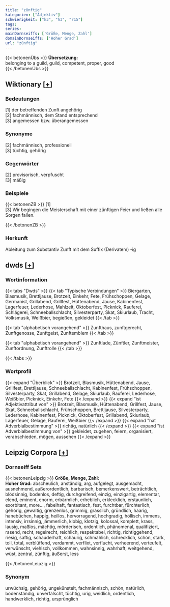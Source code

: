 ```yaml
---
title: "zünftig"
kategorien: ["Adjektiv"]
schwierigkeit: ["k3", "h3", "r15"]
tags:
series:
mainDornseiffs: ['Größe, Menge, Zahl']
domainDornseiffs: ['Hoher Grad']
url: "zünftig"
---
```


{{< betonenÜbs >}}
**Übersetzung:**  
belonging to a guild, guild, competent, proper, good  
{{< /betonenÜbs >}}

## Wiktionary [[+](https://de.wiktionary.org/wiki/zünftig)]

### Bedeutungen
[1] der betreffenden Zunft angehörig  
[2] fachmännisch, dem Stand entsprechend  
[3] angemessen bzw. überangemessen  

### Synonyme
[2] fachmännisch, professionell  
[3] tüchtig, gehörig  

### Gegenwörter
[2] provisorisch, verpfuscht  
[3] mäßig  

### Beispiele
{{< betonenZB >}}
[1]  
[3] Wir begingen die Meisterschaft mit einer zünftigen Feier und ließen alle Sorgen fallen.  

{{< /betonenZB >}}
### Herkunft
Ableitung zum Substantiv Zunft mit dem Suffix (Derivatem) -ig  



## dwds [[+](https://www.dwds.de/wb/zünftig)]

### Wortinformation
{{< tabs "Dwds" >}}
{{< tab "Typische Verbindungen" >}}
Biergarten, Blasmusik, Brettljause, Brotzeit, Einkehr, Fete, Frühschoppen, Gelage, Germanist, Grillabend, Grillfest, Hüttenabend, Jause, Kabinenfest, Lagerfeuer, Lederhose, Mahlzeit, Oktoberfest, Picknick, Rauferei, Schlägerei, Schneeballschlacht, Silvesterparty, Skat, Skiurlaub, Tracht, Volksmusik, Weißbier, begießen, gekleidet
{{< /tab >}}

{{< tab "alphabetisch vorangehend" >}}
Zunfthaus, zunftgerecht, Zunftgenosse, Zunftgeist, Zunftemblem
{{< /tab >}}

{{< tab "alphabetisch vorangehend" >}}
Zunftlade, Zünftler, Zunftmeister, Zunftordnung, Zunftrolle
{{< /tab >}}

{{< /tabs >}}

### Wortprofil
{{< expand "Überblick" >}} Brotzeit, Blasmusik, Hüttenabend, Jause, Grillfest, Brettljause, Schneeballschlacht, Kabinenfest, Frühschoppen, Silvesterparty, Skat, Grillabend, Gelage, Skiurlaub, Rauferei, Lederhose, Weißbier, Picknick, Einkehr, Fete {{< /expand >}}
{{< expand "ist Adjektivattribut von" >}} Brotzeit, Blasmusik, Hüttenabend, Grillfest, Jause, Skat, Schneeballschlacht, Frühschoppen, Brettljause, Silvesterparty, Lederhose, Kabinenfest, Picknick, Oktoberfest, Grillabend, Skiurlaub, Lagerfeuer, Gelage, Rauferei, Weißbier {{< /expand >}}
{{< expand "hat Adverbialbestimmung" >}} richtig, natürlich {{< /expand >}}
{{< expand "ist Adverbialbestimmung von" >}} gekleidet, zugehen, feiern, organisiert, verabschieden, mögen, aussehen {{< /expand >}}

## Leipzig Corpora [[+](https://corpora.uni-leipzig.de/en/res?word=zünftig&corpusId=deu_newscrawl-public_2018)]

### Dornseiff Sets
{{< betonenLeipzig >}}
**Größe, Menge, Zahl:**  
**Hoher Grad:** abscheulich, anständig, arg, aufgelegt, ausgemacht, ausnehmend, außerordentlich, barbarisch, bemerkenswert, beträchtlich, blödsinnig, bodenlos, deftig, durchgreifend, einzig, einzigartig, elementar, elend, eminent, enorm, erbärmlich, erheblich, erklecklich, erstaunlich, exorbitant, more..., fabelhaft, fantastisch, fest, furchtbar, fürchterlich, gehörig, gewaltig, grenzenlos, grimmig, grässlich, gründlich, haarig, hanebüchen, happig, heillos, hervorragend, hochgradig, höllisch, immens, intensiv, irrsinnig, jämmerlich, klobig, klotzig, kolossal, komplett, krass, lausig, maßlos, mächtig, mörderisch, ordentlich, phänomenal, qualifiziert, rasend, recht, regelrecht, reichlich, respektabel, richtig, richtiggehend, riesig, saftig, schauderhaft, schaurig, schmählich, schrecklich, schön, stark, toll, total, verblüffend, verdammt, verflixt, verflucht, verheerend, verteufelt, verwünscht, viehisch, vollkommen, wahnsinnig, wahrhaft, weitgehend, wüst, zentral, zünftig, äußerst, less  

{{< /betonenLeipzig >}}

### Synonym
urwüchsig, gehörig, ungekünstelt, fachmännisch, schön, natürlich, bodenständig, unverfälscht, tüchtig, urig, weidlich, ordentlich, handwerklich, richtig, ursprünglich

